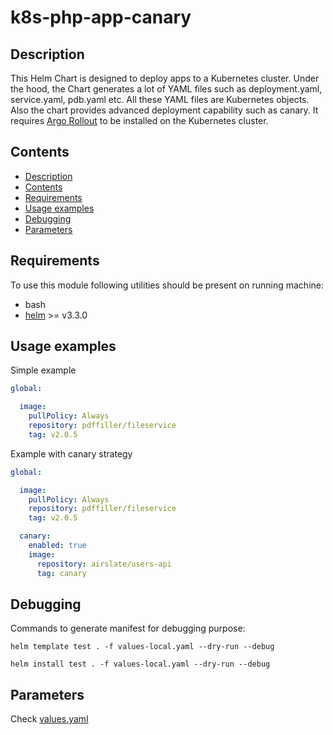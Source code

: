 # k8s-php-app-canary

## Description

This Helm Chart is designed to deploy apps to a Kubernetes cluster. Under the hood, the Chart generates a lot of YAML files such as deployment.yaml, service.yaml, pdb.yaml etc. All these YAML files are Kubernetes objects.
Also the chart provides advanced deployment capability such as canary. It requires [Argo Rollout](https://argoproj.github.io/argo-rollouts/) to be installed on the Kubernetes cluster.

## Contents

- [Description](#description)
- [Contents](#contents)
- [Requirements](#requirements)
- [Usage examples](#usage-examples)
- [Debugging](#debugging)
- [Parameters](#parameters)

## Requirements


To use this module following utilities should be present on running machine:
- bash
- [helm](https://helm.sh/docs/intro/install/) >= v3.3.0

## Usage examples

Simple example

```yaml
global:

  image:
    pullPolicy: Always
    repository: pdffiller/fileservice
    tag: v2.0.5

```

Example with canary strategy

```yaml
global:

  image:
    pullPolicy: Always
    repository: pdffiller/fileservice
    tag: v2.0.5

  canary:
    enabled: true
    image:
      repository: airslate/users-api
      tag: canary

```

## Debugging
Commands to generate manifest for debugging purpose:

`helm template test . -f values-local.yaml --dry-run --debug`

`helm install test . -f values-local.yaml --dry-run --debug`

## Parameters

Check [values.yaml](values.yaml)
